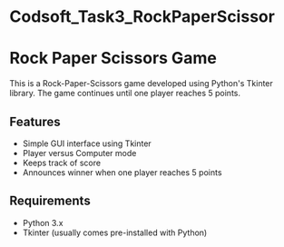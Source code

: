 # Codsoft_Task3_RockPaperScissor

# Rock Paper Scissors Game

This is a Rock-Paper-Scissors game developed using Python's Tkinter library. The game continues until one player reaches 5 points.

## Features

- Simple GUI interface using Tkinter
- Player versus Computer mode
- Keeps track of score
- Announces winner when one player reaches 5 points

## Requirements

- Python 3.x
- Tkinter (usually comes pre-installed with Python)
